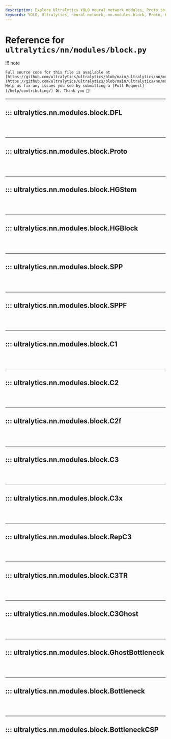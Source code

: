 ```yaml
---
description: Explore Ultralytics YOLO neural network modules, Proto to BottleneckCSP. Detailed explanation of each module with easy-to-follow code examples.
keywords: YOLO, Ultralytics, neural network, nn.modules.block, Proto, HGBlock, SPPF, C2, C3, RepC3, C3Ghost, Bottleneck, BottleneckCSP
---
```


# Reference for `ultralytics/nn/modules/block.py`

!!! note

    Full source code for this file is available at [https://github.com/ultralytics/ultralytics/blob/main/ultralytics/nn/modules/block.py](https://github.com/ultralytics/ultralytics/blob/main/ultralytics/nn/modules/block.py). Help us fix any issues you see by submitting a [Pull Request](/help/contributing/) 🛠️. Thank you 🙏!

---
## ::: ultralytics.nn.modules.block.DFL
<br><br>

---
## ::: ultralytics.nn.modules.block.Proto
<br><br>

---
## ::: ultralytics.nn.modules.block.HGStem
<br><br>

---
## ::: ultralytics.nn.modules.block.HGBlock
<br><br>

---
## ::: ultralytics.nn.modules.block.SPP
<br><br>

---
## ::: ultralytics.nn.modules.block.SPPF
<br><br>

---
## ::: ultralytics.nn.modules.block.C1
<br><br>

---
## ::: ultralytics.nn.modules.block.C2
<br><br>

---
## ::: ultralytics.nn.modules.block.C2f
<br><br>

---
## ::: ultralytics.nn.modules.block.C3
<br><br>

---
## ::: ultralytics.nn.modules.block.C3x
<br><br>

---
## ::: ultralytics.nn.modules.block.RepC3
<br><br>

---
## ::: ultralytics.nn.modules.block.C3TR
<br><br>

---
## ::: ultralytics.nn.modules.block.C3Ghost
<br><br>

---
## ::: ultralytics.nn.modules.block.GhostBottleneck
<br><br>

---
## ::: ultralytics.nn.modules.block.Bottleneck
<br><br>

---
## ::: ultralytics.nn.modules.block.BottleneckCSP
<br><br>
